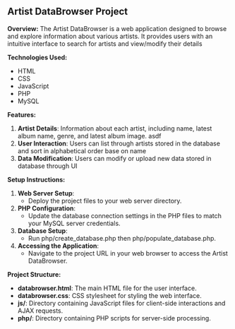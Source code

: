 ## Artist DataBrowser Project

**Overview:**
The Artist DataBrowser is a web application designed to browse and explore information about various artists. It provides users with an intuitive interface to search for artists and view/modify their details

**Technologies Used:**
- HTML
- CSS
- JavaScript
- PHP
- MySQL

**Features:**
1. **Artist Details**: Information about each artist, including name, latest album name, genre, and latest album image.
asdf
2. **User Interaction**: Users can list through artists stored in the database and sort in alphabetical order base on name
3. **Data Modification**: Users can modify or upload new data stored in database through UI 

**Setup Instructions:**
1. **Web Server Setup**:
   - Deploy the project files to your web server directory.
2. **PHP Configuration**:
   - Update the database connection settings in the PHP files to match your MySQL server credentials.
3. **Database Setup**: 
   - Run php/create_database.php then php/populate_database.php.
4. **Accessing the Application**:
   - Navigate to the project URL in your web browser to access the Artist DataBrowser.

**Project Structure:**
- **databrowser.html**: The main HTML file for the user interface.
- **databrowser.css**: CSS stylesheet for styling the web interface.
- **js/**: Directory containing JavaScript files for client-side interactions and AJAX requests.
- **php/**: Directory containing PHP scripts for server-side processing.
